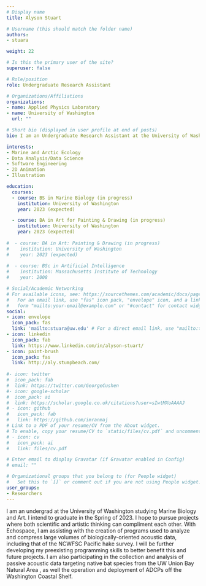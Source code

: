 ```yaml
---
# Display name
title: Alyson Stuart

# Username (this should match the folder name)
authors:
- stuara

weight: 22

# Is this the primary user of the site?
superuser: false

# Role/position
role: Undergraduate Research Assistant

# Organizations/Affiliations
organizations:
- name: Applied Physics Laboratory
- name: University of Washington
  url: ""

# Short bio (displayed in user profile at end of posts)
bio: I am an Undergraduate Research Assistant at the University of Washington studying Marine Biology and Art. I am developing data analysis and processing skills to apply to projects in conservation ecology.

interests:
- Marine and Arctic Ecology
- Data Analysis/Data Science
- Software Engineering
- 2D Animation
- Illustration

education:
  courses:  
  - course: BS in Marine Biology (in progress)
    institution: University of Washington
    year: 2023 (expected)

  - course: BA in Art for Painting & Drawing (in progress)
    institution: University of Washington
    year: 2023 (expected)
    
#  - course: BA in Art: Painting & Drawing (in progress)
#    institution: University of Washington
#    year: 2023 (expected)
    
#  - course: BSc in Artificial Intelligence
#    institution: Massachusetts Institute of Technology
#    year: 2008

# Social/Academic Networking
# For available icons, see: https://sourcethemes.com/academic/docs/page-builder/#icons
#   For an email link, use "fas" icon pack, "envelope" icon, and a link in the
#   form "mailto:your-email@example.com" or "#contact" for contact widget.
social:
- icon: envelope
  icon_pack: fas
  link: 'mailto:stuara@uw.edu' # For a direct email link, use "mailto:test@example.org".
- icon: linkedin
  icon_pack: fab
  link: https://www.linkedin.com/in/alyson-stuart/
- icon: paint-brush
  icon_pack: fas
  link: http://aly.stumpbeach.com/
  
#- icon: twitter
#  icon_pack: fab
#  link: https://twitter.com/GeorgeCushen
#- icon: google-scholar
#  icon_pack: ai
#  link: https://scholar.google.co.uk/citations?user=sIwtMXoAAAAJ
# - icon: github
#   icon_pack: fab
#   link: https://github.com/imranmaj
# Link to a PDF of your resume/CV from the About widget.
# To enable, copy your resume/CV to `static/files/cv.pdf` and uncomment the lines below.
# - icon: cv
#   icon_pack: ai
#   link: files/cv.pdf

# Enter email to display Gravatar (if Gravatar enabled in Config)
# email: ""

# Organizational groups that you belong to (for People widget)
#   Set this to `[]` or comment out if you are not using People widget.
user_groups:
- Researchers
---
```

I am an undergrad at the University of Washington studying Marine Biology and Art. I intend to graduate in the Spring of 2023. I hope to pursue projects where both scientific and artistic thinking can compliment each other.
With Echospace, I am assisting with the creation of programs used to analyze and compress large volumes of biologically-oriented acoustic data, including that of the NCWFSC Pacific hake survey. I will be further developing my preexisting programming skills to better benefit this and future projects.
I am also participating in the collection and analysis of passive acoustic data targeting native bat species from the UW Union Bay Natural Area , as well the operation and deployment of ADCPs off the Washington Coastal Shelf.
